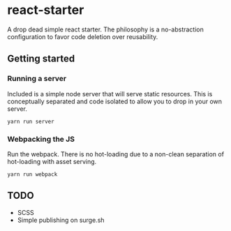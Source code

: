 # react-starter

A drop dead simple react starter. The philosophy is a no-abstraction configuration to favor code deletion over reusability.

## Getting started
### Running a server
Included is a simple node server that will serve static resources. This is conceptually separated and code isolated to allow you to drop in your own server.
```
yarn run server
```

### Webpacking the JS
Run the webpack. There is no hot-loading due to a non-clean separation of hot-loading with asset serving.
```
yarn run webpack
```

## TODO
 - SCSS
 - Simple publishing on surge.sh